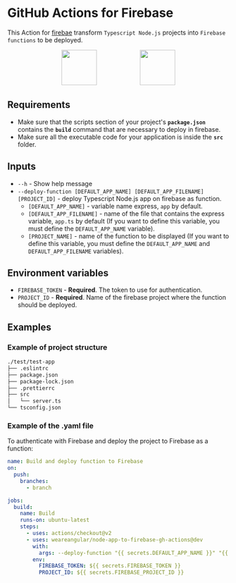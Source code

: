 # GitHub Actions for Firebase

This Action for [firebae](https://firebase.google.com/) transform `Typescript Node.js` projects into `Firebase functions` to be deployed.

<div align="center">
<img src="https://github.githubassets.com/images/modules/site/features/actions-icon-actions.svg" height="80"></img>
&nbsp;&nbsp;
&nbsp;&nbsp;
&nbsp;&nbsp;
&nbsp;&nbsp;
&nbsp;&nbsp;
&nbsp;&nbsp;
&nbsp;&nbsp;
&nbsp;&nbsp;
<img src="https://www.gstatic.com/devrel-devsite/prod/ve2b3219effe11173b4515247c51c6c16382b215fde591b8f8db0b6d41c561ba8/firebase/images/lockup.png" height="80"></img>
</div>

## Requirements

- Make sure that the scripts section of your project's **`package.json`** contains the **`build`** command that are necessary to deploy in firebase.
- Make sure all the executable code for your application is inside the **`src`** folder.

## Inputs

- `--h` - Show help message
- `--deploy-function [DEFAULT_APP_NAME] [DEFAULT_APP_FILENAME] [PROJECT_ID]` - deploy Typescript Node.js app on firebase as function.
  - `[DEFAULT_APP_NAME]` - variable name express, `app` by default.
  - `[DEFAULT_APP_FILENAME]` - name of the file that contains the express variable, `app.ts` by default (If you want to define this variable, you must define the `DEFAULT_APP_NAME` variable).
  - `[PROJECT_NAME]` - name of the function to be displayed (If you want to define this variable, you must define the `DEFAULT_APP_NAME` and `DEFAULT_APP_FILENAME` variables).

## Environment variables

- `FIREBASE_TOKEN` - **Required**. The token to use for authentication.
- `PROJECT_ID` - **Required**. Name of the firebase project where the function should be deployed.

## Examples

### Example of project structure

```bash
./test/test-app
├── .eslintrc
├── package.json
├── package-lock.json
├── .prettierrc
├── src
│   └── server.ts
└── tsconfig.json
```

### Example of the .yaml file

To authenticate with Firebase and deploy the project to Firebase as a function:

```yaml
name: Build and deploy function to Firebase
on:
  push:
    branches:
      - branch

jobs:
  build:
    name: Build
    runs-on: ubuntu-latest
    steps:
      - uses: actions/checkout@v2
      - uses: weareangular/node-app-to-firebase-gh-actions@dev
        with:
          args: --deploy-function "{{ secrets.DEFAULT_APP_NAME }}" "{{ secrets.DEFAULT_APP_FILENAME}}" "{{ secrets.PROJECT_NAME }}";
        env:
          FIREBASE_TOKEN: ${{ secrets.FIREBASE_TOKEN }}
          PROJECT_ID: ${{ secrets.FIREBASE_PROJECT_ID }}
```
